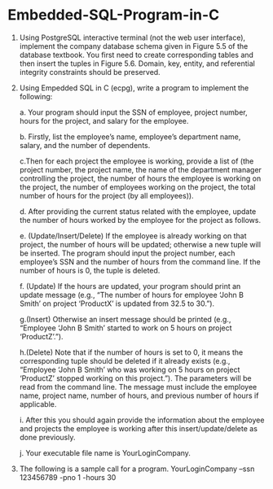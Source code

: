 # Embedded-SQL-Program-in-C
1. Using PostgreSQL interactive terminal (not the web user interface), implement the company database schema given in Figure 5.5 of the database textbook. You first need to create corresponding tables and then insert the tuples in Figure 5.6. Domain, key, entity, and referential integrity constraints should be preserved.
 
2. Using Empedded SQL in C (ecpg), write a program to implement the following:

    a. Your program should input the SSN of employee, project number, hours for the project, and salary for the employee.
    
    b. Firstly, list the employee’s name, employee’s department name, salary, and the number of dependents.
    
    c.Then for each project the employee is working, provide a list of (the project number, the project name, the name of the department manager controlling the project, the number of hours the employee is working on the project, the number of employees working on the project, the total number of hours for the project (by all employees)).
    
    d. After providing the current status related with the employee, update the number of hours worked by the employee for the project as follows.
    
    e. (Update/Insert/Delete) If the employee is already working on that project, the number of hours will be updated; otherwise a new tuple will be inserted. The program should input the project number, each employee’s SSN and the number of hours from the command line. If the number of hours is 0, the tuple is deleted.
    
    f. (Update) If the hours are updated, your program should print an update message (e.g., “The number of hours for employee ‘John B Smith’ on project ‘ProductX’ is updated from 32.5 to 30.”).
    
    g.(Insert) Otherwise an insert message should be printed (e.g., “Employee ‘John B Smith’ started to work on 5 hours on project ‘ProductZ’.”).
    
    h.(Delete) Note that if the number of hours is set to 0, it means the corresponding tuple should be deleted if it already exists (e.g.,  “Employee ‘John B Smith’ who was working on 5 hours on project ‘ProductZ’ stopped working on this project.”). The parameters will be read from the command line. The message must include the employee name, project name, number of hours, and previous number of hours if applicable.
    
    i. After this you should again provide the information about the employee and projects the employee is working after this insert/update/delete as done previously.
    
    j. Your executable file name is YourLoginCompany.
 
3. The following is a sample call for a program.
     YourLoginCompany –ssn 123456789 -pno 1 -hours 30
